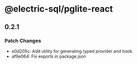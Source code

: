 # @electric-sql/pglite-react

## 0.2.1

### Patch Changes

- e0d205c: Add utility for generating typed provider and hook.
- af9e064: Fix exports in package.json
